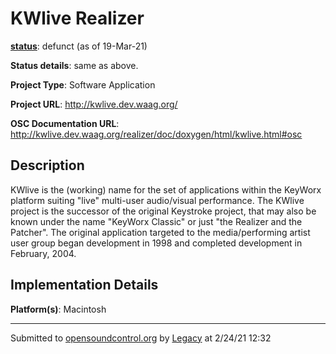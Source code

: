 # KWlive Realizer

**[status](../implementation-status.html)**: defunct (as of 19-Mar-21)

**Status details**: 
same as above.

**Project Type**: Software Application

**Project URL**: <http://kwlive.dev.waag.org/>

**OSC Documentation URL**: <http://kwlive.dev.waag.org/realizer/doc/doxygen/html/kwlive.html#osc>

## Description

KWlive is the (working) name for the set of applications within the KeyWorx platform suiting "live" multi-user audio/visual performance. The KWlive project is the successor of the original Keystroke project, that may also be known under the name "KeyWorx Classic" or just "the Realizer and the Patcher". The original application targeted to the media/performing artist user group began development in 1998 and completed development in February, 2004.

## Implementation Details

**Platform(s)**: Macintosh

---
Submitted to [opensoundcontrol.org](https://opensoundcontrol.org) by [Legacy](legacy-site.html) at 2/24/21 12:32
